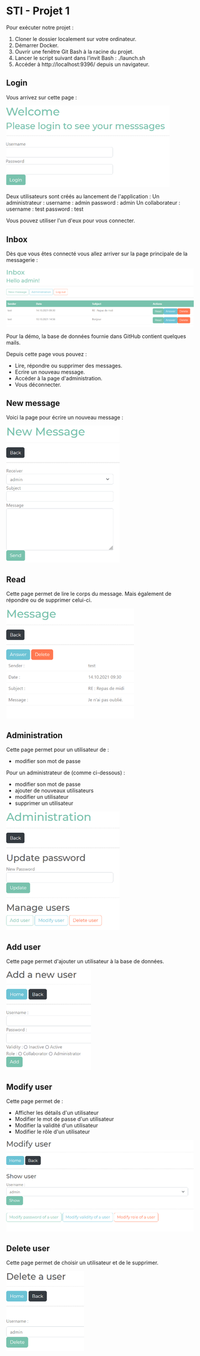 # STI - Projet 1

Pour exécuter notre projet :

1. Cloner le dossier localement sur votre ordinateur.
2. Démarrer Docker.
3. Ouvrir une fenêtre Git Bash à la racine du projet.
4. Lancer le script suivant dans l’invit Bash : ./launch.sh
5. Accéder à http://localhost:9396/ depuis un navigateur.

## Login

Vous arrivez sur cette page :

<img src="images/login.PNG" alt="login" style="zoom:60%;" />

Deux utilisateurs sont créés au lancement de l'application :
Un administrateur :
	username : admin
	password : admin
Un collaborateur :
	username : test
	password : test

Vous pouvez utiliser l'un d'eux pour vous connecter.

## Inbox

Dès que vous êtes connecté vous allez arriver sur la page principale de la messagerie :

<img src="images/inbox.PNG" alt="inbox" style="zoom:80%;" />

Pour la démo, la base de données fournie dans GitHub contient quelques mails.

Depuis cette page vous pouvez :

- Lire, répondre ou supprimer des messages.
- Ecrire un nouveau message.
- Accéder à la page d'administration.
- Vous déconnecter.

## New message

Voici la page pour écrire un nouveau message :

<img src="images/new_msg.PNG" alt="new_msg" style="zoom: 60%;" />

## Read

Cette page permet de lire le corps du message. Mais également de répondre ou de supprimer celui-ci.

<img src="images/read.PNG" alt="read" style="zoom:60%;" />

## Administration

Cette page permet pour un utilisateur de :

- modifier son mot de passe

Pour un administrateur de (comme ci-dessous) :

- modifier son mot de passe
- ajouter de nouveaux utilisateurs
- modifier un utilisateur
- supprimer un utilisateur

<img src="images/admin.PNG" alt="admin" style="zoom:60%;" />

## Add user

Cette page permet d'ajouter un utilisateur à la base de données.

<img src="images/add_user.PNG" alt="add_user" style="zoom:60%;" />

## Modify user

Cette page permet de :

- Afficher les détails d'un utilisateur
- Modifier le mot de passe d'un utilisateur
- Modifier la validité d'un utilisateur
- Modifier le rôle d'un utilisateur

<img src="images/modify_user.PNG" alt="modify_user" style="zoom:60%;" />

## Delete user

Cette page permet de choisir un utilisateur et de le supprimer.

<img src="images/delete_user.PNG" alt="delete_user" style="zoom:60%;" />
